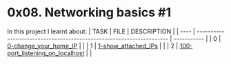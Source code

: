 # 0x08. Networking basics #1

In this project I learnt about:
| TASK | FILE                                                                 | DESCRIPTION |
| ---- | -------------------------------------------------------------------- | ----------- |
| 0    | [0-change_your_home_IP](./0-change_your_home_IP)                     |             |
| 1    | [1-show_attached_IPs](./1-show_attached_IPs)                         |             |
| 2    | [100-port_listening_on_localhost](./100-port_listening_on_localhost) |             |
